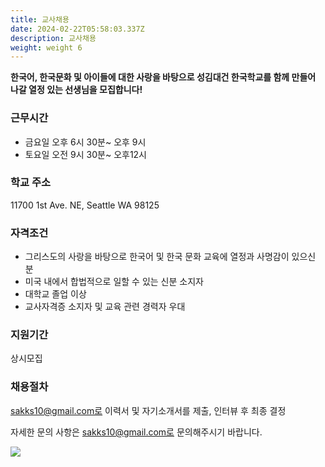 ```yaml
---
title: 교사채용
date: 2024-02-22T05:58:03.337Z
description: 교사채용
weight: weight 6
---
```

**한국어, 한국문화 및 아이들에 대한 사랑을 바탕으로 성김대건 한국학교를 함께 만들어 나갈 열정 있는 선생님을 모집합니다!**

### 근무시간

* 금요일 오후 6시 30분~ 오후 9시
* 토요일 오전 9시 30분~ 오후12시

### 학교 주소

11700 1st Ave. NE, Seattle WA 98125

### 자격조건

* 그리스도의 사랑을 바탕으로 한국어 및 한국 문화 교육에 열정과 사명감이 있으신 분
* 미국 내에서 합법적으로 일할 수 있는 신분 소지자
* 대학교 졸업 이상
* 교사자격증 소지자 및 교육 관련 경력자 우대

### 지원기간

상시모집

### 채용절차

sakks10@gmail.com로 이력서 및 자기소개서를 제출, 인터뷰 후 최종 결정

자세한 문의 사항은 sakks10@gmail.com로 문의해주시기 바랍니다.

![](/img/성-김대건-한국학교-교사모집-포스터.png)
